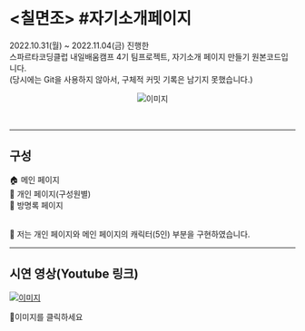 # <칠면조> #자기소개페이지
2022.10.31(월) ~ 2022.11.04(금) 진행한 <br>
스파르타코딩클럽 내일배움캠프 4기 팀프로젝트, 자기소개 페이지 만들기 원본코드입니다. <br>
(당시에는 Git을 사용하지 않아서, 구체적 커밋 기록은 남기지 못했습니다.)
<br>
<!-- 이미지 가운데 정렬 및 크기 조절 -->
<p align="center">
  <img src="https://github.com/euijooning/IntroducePage/assets/49093239/b17209ce-15a8-47a3-835c-c66284983531" alt="이미지">
</p>
<br>

-----

## 구성
🏠 메인 페이지 <br>
🏢 개인 페이지(구성원별) <br>
🚖 방명록 페이지 <br>
<br>

🚀 저는 개인 페이지와 메인 페이지의 캐릭터(5인) 부분을 구현하였습니다.

-----

## 시연 영상(Youtube 링크)
<!-- 이미지를 좌측으로 정렬하고 링크 추가 -->
<p align="left">
  <a href="https://youtu.be/n0MPwYEK_Fo">
    <img src="https://github.com/euijooning/IntroducePage/assets/49093239/f9553682-47ed-4560-a5b9-881ada49f272" alt="이미지">
  </a>
</p>

<!-- 메시지 추가 -->
🚨이미지를 클릭하세요
